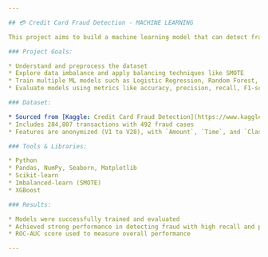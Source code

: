 ```yaml
---

## 💳 Credit Card Fraud Detection - MACHINE LEARNING

This project aims to build a machine learning model that can detect fraudulent credit card transactions. The dataset used is highly imbalanced, making it a good case study for applying classification techniques and handling data imbalance.

### Project Goals:

* Understand and preprocess the dataset
* Explore data imbalance and apply balancing techniques like SMOTE
* Train multiple ML models such as Logistic Regression, Random Forest, and XGBoost
* Evaluate models using metrics like accuracy, precision, recall, F1-score, and ROC-AUC

### Dataset:

* Sourced from [Kaggle: Credit Card Fraud Detection](https://www.kaggle.com/mlg-ulb/creditcardfraud)
* Includes 284,807 transactions with 492 fraud cases
* Features are anonymized (V1 to V28), with `Amount`, `Time`, and `Class` (target variable)

### Tools & Libraries:

* Python
* Pandas, NumPy, Seaborn, Matplotlib
* Scikit-learn
* Imbalanced-learn (SMOTE)
* XGBoost

### Results:

* Models were successfully trained and evaluated
* Achieved strong performance in detecting fraud with high recall and precision
* ROC-AUC score used to measure overall performance

---
```


